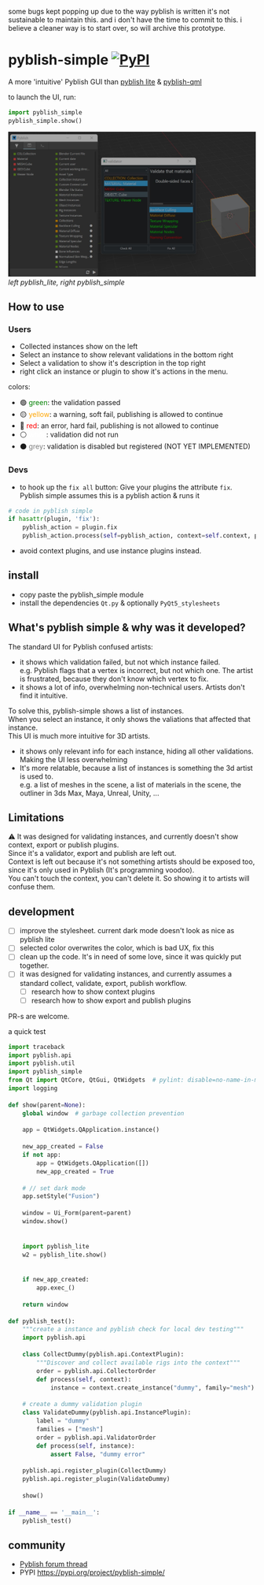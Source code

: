some bugs kept popping up
due to the way pyblish is written it's not sustainable to maintain this.
and i don't have the time to commit to this. 
i believe a cleaner way is to start over, so will archive this prototype.

# pyblish-simple [![PyPI](https://img.shields.io/pypi/v/pyblish-simple)](https://pypi.org/project/pyblish-simple/)

A  more 'intuitive' Pyblish GUI than [pyblish lite](https://github.com/pyblish/pyblish-lite) & [pyblish-qml](https://github.com/pyblish/pyblish-qml)

to launch the UI, run:
```python
import pyblish_simple
pyblish_simple.show()
```

![docs/screen1.jpg](https://raw.githubusercontent.com/hannesdelbeke/pyblish-simple/main/docs/screen1.jpg)
_left pyblish_lite, right pyblish_simple_

## How to use
### Users
- Collected instances show on the left 
- Select an instance to show relevant validations in the bottom right
- Select a validation to show it's description in the top right
- right click an instance or plugin to show it's actions in the menu.

colors:
- 🟢 <span style="color: green;">green</span>: the validation passed 
- 🟡 <span style="color: orange;">yellow</span>: a warning, soft fail, publishing is allowed to continue
- 🔴 <span style="color: red;">red</span>: an error, hard fail, publishing is not allowed to continue
- ⚪ <span style="color: white;">white</span>: validation did not run
- ⚫ <span style="color: grey;">grey</span>: validation is disabled but registered (NOT YET IMPLEMENTED) 

### Devs
- to hook up the `fix all` button: Give your plugins the attribute `fix`.  
Pyblish simple assumes this is a pyblish action & runs it
```python
# code in pyblish simple
if hasattr(plugin, 'fix'):
    pyblish_action = plugin.fix
    pyblish_action.process(self=pyblish_action, context=self.context, plugin=plugin)
```
- avoid context plugins, and use instance plugins instead.

## install
- copy paste the pyblish_simple module
- install the dependencies `Qt.py` & optionally `PyQt5_stylesheets`

## What's pyblish simple & why was it developed? 
The standard UI for Pyblish confused artists:
- it shows which validation failed, but not which instance failed.   
e.g. Pyblish flags that a vertex is incorrect, but not which one. The artist is frustrated, because they don't know which vertex to fix.
- it shows a lot of info, overwhelming non-technical users. Artists don't find it intuitive.  

To solve this, pyblish-simple shows a list of instances.  
When you select an instance, it only shows the valiations that affected that instance.  
This UI is much more intuitive for 3D artists.
- it shows only relevant info for each instance, hiding all other validations. Making the UI less overwhelming
- It's more relatable, because a list of instances is something the 3d artist is used to.  
e.g. a list of meshes in the scene, a list of materials in the scene, the outliner in 3ds Max, Maya, Unreal, Unity, ...

## Limitations
⚠️ It was designed for validating instances, and currently doesn't show context, export or publish plugins.  
Since it's a validator, export and publish are left out.  
Context is left out because it's not something artists should be exposed too, since it's only used in Pyblish (It's programming voodoo).  
You can't touch the context, you can't delete it. So showing it to artists will confuse them.  

## development
- [ ] improve the stylesheet. current dark mode doesn't look as nice as pyblish lite
- [ ] selected color overwrites the color, which is bad UX, fix this
- [ ] clean up the code. It's in need of some love, since it was quickly put together.
- [ ] it was designed for validating instances, and currently assumes a standard collect, validate, export, publish workflow.
  - [ ] research how to show context plugins
  - [ ] research how to show export and publish plugins

PR-s are welcome.

a quick test
```python
import traceback
import pyblish.api
import pyblish.util
import pyblish_simple
from Qt import QtCore, QtGui, QtWidgets  # pylint: disable=no-name-in-module
import logging

def show(parent=None):
    global window  # garbage collection prevention

    app = QtWidgets.QApplication.instance()

    new_app_created = False
    if not app:
        app = QtWidgets.QApplication([])
        new_app_created = True

    # // set dark mode
    app.setStyle("Fusion")

    window = Ui_Form(parent=parent)
    window.show()


    import pyblish_lite
    w2 = pyblish_lite.show()


    if new_app_created:
        app.exec_()

    return window

def pyblish_test():
    """create a instance and pyblish check for local dev testing"""
    import pyblish.api

    class CollectDummy(pyblish.api.ContextPlugin):
        """Discover and collect available rigs into the context"""
        order = pyblish.api.CollectorOrder
        def process(self, context):
            instance = context.create_instance("dummy", family="mesh")

    # create a dummy validation plugin
    class ValidateDummy(pyblish.api.InstancePlugin):
        label = "dummy"
        families = ["mesh"]
        order = pyblish.api.ValidatorOrder
        def process(self, instance):
            assert False, "dummy error"

    pyblish.api.register_plugin(CollectDummy)
    pyblish.api.register_plugin(ValidateDummy)

    show()

if __name__ == '__main__':
    pyblish_test()
```
## community
- [Pyblish forum thread](https://forums.pyblish.com/t/pyblish-simple-a-new-ui-aimed-at-artists/701)
- PYPI https://pypi.org/project/pyblish-simple/
